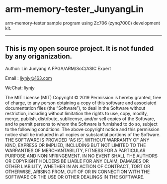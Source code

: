 # arm-memory-tester_JunyangLin
arm-memory-tester sample program using Zc706 (zynq7000) development kit.

-----------------------------------------------------------------------
This is my open source project. It is not funded by any origanization.
-----------------------------------------------------------------------


Author: Lin Junyang A FPGA/ARM/SoC/ASIC Expert 

Email : liynjy@163.com 

WeChat: liynjy


The MIT License (MIT) 
Copyright © 2019 <copyright holders>
Permission is hereby granted, free of charge, to any person obtaining a copy of this software and associated documentation files (the “Software”), to deal in the Software without restriction, including without limitation the rights to use, copy, modify, merge, publish, distribute, sublicense, and/or sell copies of the Software, and to permit persons to whom the Software is furnished to do so, subject to the following conditions:
The above copyright notice and this permission notice shall be included in all copies or substantial portions of the Software.
THE SOFTWARE IS PROVIDED “AS IS”, WITHOUT WARRANTY OF ANY KIND, EXPRESS OR IMPLIED, INCLUDING BUT NOT LIMITED TO THE WARRANTIES OF MERCHANTABILITY, FITNESS FOR A PARTICULAR PURPOSE AND NONINFRINGEMENT. IN NO EVENT SHALL THE AUTHORS OR COPYRIGHT HOLDERS BE LIABLE FOR ANY CLAIM, DAMAGES OR OTHER LIABILITY, WHETHER IN AN ACTION OF CONTRACT, TORT OR OTHERWISE, ARISING FROM, OUT OF OR IN CONNECTION WITH THE SOFTWARE OR THE USE OR OTHER DEALINGS IN THE SOFTWARE.
